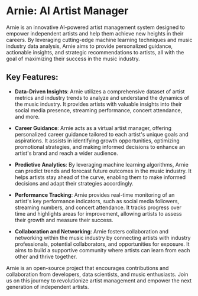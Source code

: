 # Arnie: AI Artist Manager

Arnie is an innovative AI-powered artist management system designed to empower independent artists and help them achieve new heights in their careers. By leveraging cutting-edge machine learning techniques and music industry data analysis, Arnie aims to provide personalized guidance, actionable insights, and strategic recommendations to artists, all with the goal of maximizing their success in the music industry.

## Key Features:

- **Data-Driven Insights**: Arnie utilizes a comprehensive dataset of artist metrics and industry trends to analyze and understand the dynamics of the music industry. It provides artists with valuable insights into their social media presence, streaming performance, concert attendance, and more.

- **Career Guidance**: Arnie acts as a virtual artist manager, offering personalized career guidance tailored to each artist's unique goals and aspirations. It assists in identifying growth opportunities, optimizing promotional strategies, and making informed decisions to enhance an artist's brand and reach a wider audience.

- **Predictive Analytics**: By leveraging machine learning algorithms, Arnie can predict trends and forecast future outcomes in the music industry. It helps artists stay ahead of the curve, enabling them to make informed decisions and adapt their strategies accordingly.

- **Performance Tracking**: Arnie provides real-time monitoring of an artist's key performance indicators, such as social media followers, streaming numbers, and concert attendance. It tracks progress over time and highlights areas for improvement, allowing artists to assess their growth and measure their success.

- **Collaboration and Networking**: Arnie fosters collaboration and networking within the music industry by connecting artists with industry professionals, potential collaborators, and opportunities for exposure. It aims to build a supportive community where artists can learn from each other and thrive together.

Arnie is an open-source project that encourages contributions and collaboration from developers, data scientists, and music enthusiasts. Join us on this journey to revolutionize artist management and empower the next generation of independent artists.

